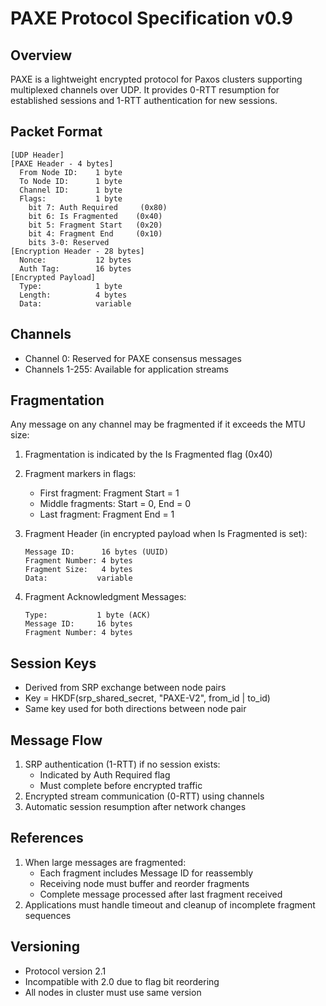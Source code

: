 
# PAXE Protocol Specification v0.9

## Overview
PAXE is a lightweight encrypted protocol for Paxos clusters supporting multiplexed channels over UDP. It provides 0-RTT resumption for established sessions and 1-RTT authentication for new sessions.

## Packet Format
```
[UDP Header]
[PAXE Header - 4 bytes]
  From Node ID:    1 byte
  To Node ID:      1 byte  
  Channel ID:      1 byte  
  Flags:           1 byte
    bit 7: Auth Required     (0x80)
    bit 6: Is Fragmented    (0x40)
    bit 5: Fragment Start   (0x20)
    bit 4: Fragment End     (0x10)
    bits 3-0: Reserved
[Encryption Header - 28 bytes] 
  Nonce:           12 bytes 
  Auth Tag:        16 bytes
[Encrypted Payload]
  Type:            1 byte
  Length:          4 bytes
  Data:            variable
```

## Channels
- Channel 0: Reserved for PAXE consensus messages
- Channels 1-255: Available for application streams

## Fragmentation
Any message on any channel may be fragmented if it exceeds the MTU size:

1. Fragmentation is indicated by the Is Fragmented flag (0x40)
2. Fragment markers in flags:
   - First fragment: Fragment Start = 1
   - Middle fragments: Start = 0, End = 0  
   - Last fragment: Fragment End = 1

3. Fragment Header (in encrypted payload when Is Fragmented is set):
   ```
   Message ID:      16 bytes (UUID)
   Fragment Number: 4 bytes
   Fragment Size:   4 bytes
   Data:           variable
   ```

4. Fragment Acknowledgment Messages:
   ```
   Type:           1 byte (ACK)
   Message ID:     16 bytes
   Fragment Number: 4 bytes
   ```

## Session Keys
- Derived from SRP exchange between node pairs
- Key = HKDF(srp_shared_secret, "PAXE-V2", from_id | to_id)
- Same key used for both directions between node pair

## Message Flow
1. SRP authentication (1-RTT) if no session exists:
   - Indicated by Auth Required flag
   - Must complete before encrypted traffic
2. Encrypted stream communication (0-RTT) using channels
3. Automatic session resumption after network changes

## References
1. When large messages are fragmented:
   - Each fragment includes Message ID for reassembly
   - Receiving node must buffer and reorder fragments
   - Complete message processed after last fragment received
2. Applications must handle timeout and cleanup of incomplete fragment sequences

## Versioning
- Protocol version 2.1 
- Incompatible with 2.0 due to flag bit reordering
- All nodes in cluster must use same version